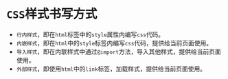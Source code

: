 # `CSS`样式书写方式

- `行内样式`，即在`html`标签中的`style`属性内编写`css`代码。
- `内嵌样式`，即在`html`中的`style`标签内编写`css`代码，提供给当前页面使用。
- `导入样式`，即在内联样式中通过`@import`方法，导入其他样式，提供给当前页面使用。
- `外部样式`，即使用`html`中的`link`标签，加载样式，提供给当前页面使用。
